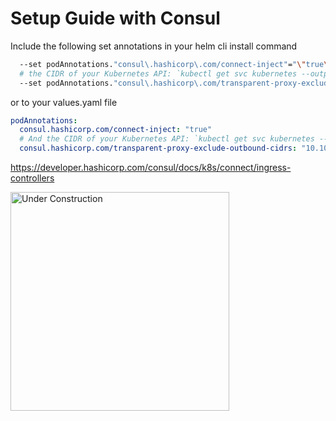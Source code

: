 # Setup Guide with Consul

Include the following set annotations in your helm cli install command

```bash
  --set podAnnotations."consul\.hashicorp\.com/connect-inject"="\"true\"" \
  # the CIDR of your Kubernetes API: `kubectl get svc kubernetes --output jsonpath='{.spec.clusterIP}'
  --set podAnnotations."consul\.hashicorp\.com/transparent-proxy-exclude-outbound-cidrs"="10.96.0.1/32" \
```

or to your values.yaml file

```yaml
podAnnotations:
  consul.hashicorp.com/connect-inject: "true"
  # And the CIDR of your Kubernetes API: `kubectl get svc kubernetes --output jsonpath='{.spec.clusterIP}'
  consul.hashicorp.com/transparent-proxy-exclude-outbound-cidrs: "10.108.0.1/32"
```

https://developer.hashicorp.com/consul/docs/k8s/connect/ingress-controllers

<img src="../assets/images/Under-Construction-Sign.png" alt="Under Construction" width="350" />
